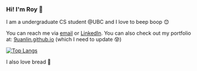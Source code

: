 ### Hi! I'm Roy 👋

I am a undergraduate CS student @UBC and I love to beep boop 😊

You can reach me via [email](mailto:lee9uanlin@gmail.com) or [LinkedIn](https://linkedin.com/in/9uanlin). You can also check out my portfolio at: [9uanlin.github.io](https://9uanlin.github.io) (which I need to update 😰)

[![Top Langs](https://github-readme-stats.vercel.app/api/top-langs/?username=9uanlin&layout=compact&exclude_repo=BIO111)](https://github.com/anuraghazra/github-readme-stats)


I also love bread 🍞
